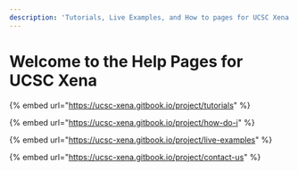 ```yaml
---
description: 'Tutorials, Live Examples, and How to pages for UCSC Xena'
---
```


# Welcome to the Help Pages for UCSC Xena

{% embed url="https://ucsc-xena.gitbook.io/project/tutorials" %}

{% embed url="https://ucsc-xena.gitbook.io/project/how-do-i" %}

{% embed url="https://ucsc-xena.gitbook.io/project/live-examples" %}

{% embed url="https://ucsc-xena.gitbook.io/project/contact-us" %}

